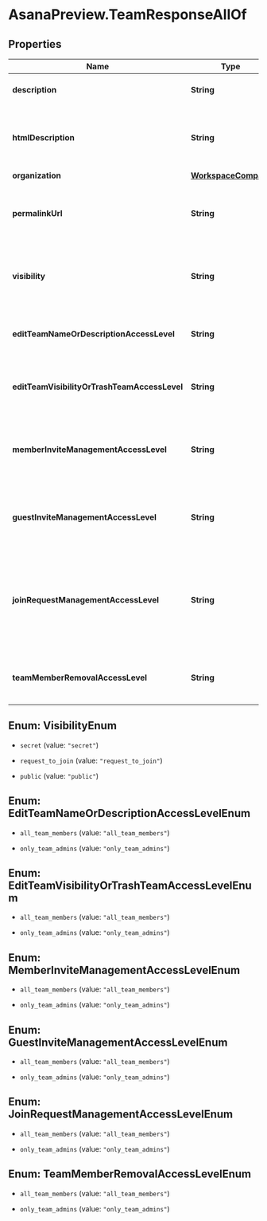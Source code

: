 # AsanaPreview.TeamResponseAllOf

## Properties

Name | Type | Description | Notes
------------ | ------------- | ------------- | -------------
**description** | **String** | [Opt In](/docs/inputoutput-options). The description of the team.  | [optional] 
**htmlDescription** | **String** | [Opt In](/docs/inputoutput-options). The description of the team with formatting as HTML.  | [optional] 
**organization** | [**WorkspaceCompact**](WorkspaceCompact.md) |  | [optional] 
**permalinkUrl** | **String** | A url that points directly to the object within Asana. | [optional] [readonly] 
**visibility** | **String** | The visibility of the team to users in the same organization  | [optional] 
**editTeamNameOrDescriptionAccessLevel** | **String** | Controls who can edit team name and description  | [optional] 
**editTeamVisibilityOrTrashTeamAccessLevel** | **String** | Controls who can edit team visibility and trash teams  | [optional] 
**memberInviteManagementAccessLevel** | **String** | Controls who can accept or deny member invites for a given team  | [optional] 
**guestInviteManagementAccessLevel** | **String** | Controls who can accept or deny guest invites for a given team  | [optional] 
**joinRequestManagementAccessLevel** | **String** | Controls who can accept or deny join team requests for a Membership by Request team  | [optional] 
**teamMemberRemovalAccessLevel** | **String** | Controls who can remove team members  | [optional] 



## Enum: VisibilityEnum


* `secret` (value: `"secret"`)

* `request_to_join` (value: `"request_to_join"`)

* `public` (value: `"public"`)





## Enum: EditTeamNameOrDescriptionAccessLevelEnum


* `all_team_members` (value: `"all_team_members"`)

* `only_team_admins` (value: `"only_team_admins"`)





## Enum: EditTeamVisibilityOrTrashTeamAccessLevelEnum


* `all_team_members` (value: `"all_team_members"`)

* `only_team_admins` (value: `"only_team_admins"`)





## Enum: MemberInviteManagementAccessLevelEnum


* `all_team_members` (value: `"all_team_members"`)

* `only_team_admins` (value: `"only_team_admins"`)





## Enum: GuestInviteManagementAccessLevelEnum


* `all_team_members` (value: `"all_team_members"`)

* `only_team_admins` (value: `"only_team_admins"`)





## Enum: JoinRequestManagementAccessLevelEnum


* `all_team_members` (value: `"all_team_members"`)

* `only_team_admins` (value: `"only_team_admins"`)





## Enum: TeamMemberRemovalAccessLevelEnum


* `all_team_members` (value: `"all_team_members"`)

* `only_team_admins` (value: `"only_team_admins"`)





